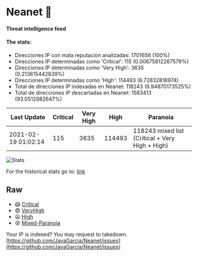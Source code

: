 # Neanet :hocho:
#### Threat intelligence feed
#### The stats:

- Direcciones IP con mala reputacion analizadas: 1701656 (100%)
- Direcciones IP determinadas como 'Critical':  115 (0.00675812267579%)
- Direcciones IP determinadas como 'Very High':  3635 (0.213615442839%)
- Direcciones IP determinadas como 'High':  114493 (6.72832816974)
- Total de direcciones IP indexadas en Neanet:  118243 (6.94870173525%)
- Total de direcciones IP descartadas en Neanet:  1583413 (93.0512982647%)

| Last Update | Critical | Very High | High | Paranoia |
| --- | --- | --- | --- | --- |
| 2021-02-19 01:02:14 | 115 | 3635 | 114493 | 118243 mixed list (Critical + Very High + High)|

![Stats](https://docs.google.com/spreadsheets/d/e/2PACX-1vSnaNMIXVabIpDJjufMlzH7poXnshF3mgd8Is1g9ytUEzVsP5my4Trn8f-xkoLLQ38xpL3HtmUexLo6/pubchart?oid=501124687&format=image)

For the historical stats go to: [link](/stats.csv)
## Raw
- :scream: [Critical](https://raw.githubusercontent.com/JavaGarcia/Neanet/master/blacklists/neanet_critical.txt)
- :fearful: [VeryHigh](https://raw.githubusercontent.com/JavaGarcia/Neanet/master/blacklists/neanet_veryHigh.txtt)
- :frowning: [High](https://raw.githubusercontent.com/JavaGarcia/Neanet/master/blacklists/neanet_high.txt)
- :dizzy_face: [Mixed-Paranoia](https://raw.githubusercontent.com/JavaGarcia/Neanet/master/blacklists/neanet_all.txt)


Your IP is indexed? You may request to takedown. [https://github.com/JavaGarcia/Neanet/issues](https://github.com/JavaGarcia/Neanet/issues)









































































































































































































































































































































































































































































































































































































































































































































































































































































































































































































































































































































































































































































































































































































































































































































































































































































































































































































































































































































































































































































































































































































































































































































































































































































































































































































































































































































































































































































































































































































































































































































































































































































































































































































































































































































































































































































































































































































































































































































































































































































































































































































































































































































































































































































